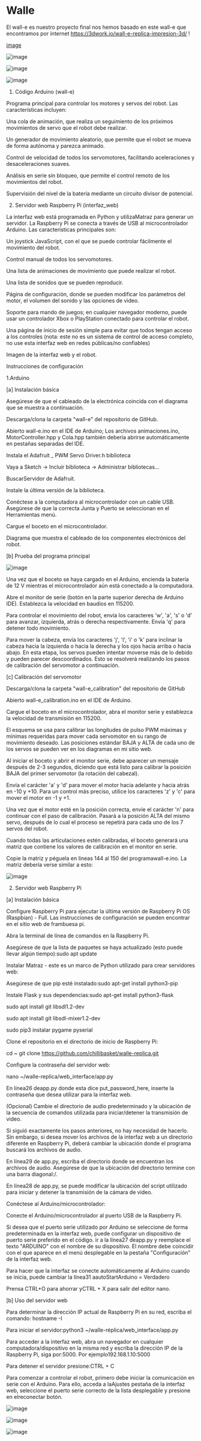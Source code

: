 # Walle
El wall-e es nuestro proyecto final nos hemos basado en este wall-e que encontramos por internet https://3dwork.io/wall-e-replica-impresion-3d/
!

[image](https://user-images.githubusercontent.com/124558681/219344904-b29a2cb5-0929-498d-a3b3-13a339d1f519.png)

![image](https://user-images.githubusercontent.com/124558681/219345127-665d8ab7-9a26-4f61-9961-66b2fd04af53.png)

![image](https://user-images.githubusercontent.com/124558681/219345233-ce226052-e31f-40c0-b928-545467cb2395.png)

![image](https://user-images.githubusercontent.com/124558681/219345407-40a3ea62-2361-4a4c-a030-557085c171d3.png)


1. Código Arduino (wall-e)

Programa principal para controlar los motores y servos del robot. Las características incluyen:

Una cola de animación, que realiza un seguimiento de los próximos movimientos de servo que el robot debe realizar.

Un generador de movimiento aleatorio, que permite que el robot se mueva de forma autónoma y parezca animado.

Control de velocidad de todos los servomotores, facilitando aceleraciones y desaceleraciones suaves.

Análisis en serie sin bloqueo, que permite el control remoto de los movimientos del robot.

Supervisión del nivel de la batería mediante un circuito divisor de potencial.


2. Servidor web Raspberry Pi (interfaz_web)

La interfaz web está programada en Python y utilizaMatraz para generar un servidor. La Raspberry Pi se conecta a través de USB al microcontrolador Arduino. Las características principales son:

Un joystick JavaScript, con el que se puede controlar fácilmente el movimiento del robot.

Control manual de todos los servomotores.

Una lista de animaciones de movimiento que puede realizar el robot.

Una lista de sonidos que se pueden reproducir.

Página de configuración, donde se pueden modificar los parámetros del motor, el volumen del sonido y las opciones de video.

Soporte para mando de juegos; en cualquier navegador moderno, puede usar un controlador Xbox o PlayStation conectado para controlar el robot.

Una página de inicio de sesión simple para evitar que todos tengan acceso a los controles (nota: este no es un sistema de control de acceso completo, no use esta interfaz web en redes públicas/no confiables)
 
 Imagen de la interfaz web y el robot. 
 
Instrucciones de configuración

1.Arduino

[a] Instalación básica

Asegúrese de que el cableado de la electrónica coincida con el diagrama que se muestra a continuación.

Descarga/clona la carpeta "wall-e" del repositorio de GitHub.

Abierto wall-e.ino en el IDE de Arduino; Los archivos animaciones.ino, MotorController.hpp y Cola.hpp también debería abrirse automáticamente en pestañas separadas del IDE.

Instala el Adafruit _ PWM Servo Driver.h biblioteca

Vaya a Sketch -> Incluir biblioteca -> Administrar bibliotecas...

BuscarServidor de Adafruit.

Instale la última versión de la biblioteca.

Conéctese a la computadora al microcontrolador con un cable USB. Asegúrese de que la correcta Junta y Puerto se seleccionan en el Herramientas menú.

Cargue el boceto en el microcontrolador.

Diagrama que muestra el cableado de los componentes electrónicos del robot.

[b] Prueba del programa principal

![image](https://user-images.githubusercontent.com/124558681/219345832-1cede5c3-23d4-419e-b573-4160666d22b8.png)

Una vez que el boceto se haya cargado en el Arduino, encienda la batería de 12 V mientras el microcontrolador aún está conectado a la computadora.

Abre el monitor de serie (botón en la parte superior derecha de Arduino IDE). Establezca la velocidad en baudios en 115200.

Para controlar el movimiento del robot, envía los caracteres 'w', 'a', 's' o 'd' para avanzar, izquierda, atrás o derecha respectivamente. Envía 'q' para detener todo movimiento.

Para mover la cabeza, envía los caracteres 'j', 'l', 'i' o 'k' para inclinar la cabeza hacia la izquierda o hacia la derecha y los ojos hacia arriba o hacia abajo. En esta etapa, los servos pueden intentar moverse más de lo debido y pueden parecer descoordinados. Esto se resolverá realizando los pasos de calibración del servomotor a continuación.

[c] Calibración del servomotor

Descarga/clona la carpeta "wall-e_calibration" del repositorio de GitHub

Abierto wall-e_calibration.ino en el IDE de Arduino.

Cargue el boceto en el microcontrolador, abra el monitor serie y establezca la velocidad de transmisión en 115200.

El esquema se usa para calibrar las longitudes de pulso PWM máximas y mínimas requeridas para mover cada servomotor en su rango de movimiento deseado. Las posiciones estándar BAJA y ALTA de cada uno de los servos se pueden ver en los diagramas en mi sitio web.

Al iniciar el boceto y abrir el monitor serie, debe aparecer un mensaje después de 2-3 segundos, diciendo que está listo para calibrar la posición BAJA del primer servomotor (la rotación del cabezal).

Envía el carácter 'a' y 'd' para mover el motor hacia adelante y hacia atrás en -10 y +10. Para un control más preciso, utilice los caracteres 'z' y 'c' para mover el motor en -1 y +1.

Una vez que el motor esté en la posición correcta, envíe el carácter 'n' para continuar con el paso de calibración. Pasará a la posición ALTA del mismo servo, después de lo cual el proceso se repetirá para cada uno de los 7 servos del robot.

Cuando todas las articulaciones estén calibradas, el boceto generará una matriz que contiene los valores de calibración en el monitor en serie.

Copie la matriz y péguela en lineas 144 al 150 del programawall-e.ino. La matriz debería verse similar a esto:

![image](https://user-images.githubusercontent.com/124558681/219345675-00d50894-3fb8-43b6-ab68-519fc2384b34.png)

2. Servidor web Raspberry Pi

[a] Instalación básica

Configure Raspberry Pi para ejecutar la última versión de Raspberry Pi OS (Raspbian) - Full. Las instrucciones de configuración se pueden encontrar en el sitio web de frambuesa pi.

Abra la terminal de línea de comandos en la Raspberry Pi.

Asegúrese de que la lista de paquetes se haya actualizado (esto puede llevar algún tiempo):sudo apt update

Instalar Matraz - este es un marco de Python utilizado para crear servidores web:

Asegúrese de que pip esté instalado:sudo apt-get install python3-pip

Instale Flask y sus dependencias:sudo apt-get install python3-flask

sudo apt install git libsdl1.2-dev

sudo apt install git libsdl-mixer1.2-dev

sudo pip3 instalar pygame pyserial

Clone el repositorio en el directorio de inicio de Raspberry Pi:

cd ~
git clone https://github.com/chillibasket/walle-replica.git

Configure la contraseña del servidor web:

nano ~/walle-replica/web_interface/app.py

En línea26 deapp.py donde esta dice put_password_here, inserte la contraseña que desea utilizar para la interfaz web.

(Opcional) Cambie el directorio de audio predeterminado y la ubicación de la secuencia de comandos utilizada para iniciar/detener la transmisión de video.

Si siguió exactamente los pasos anteriores, no hay necesidad de hacerlo. Sin embargo, si desea mover los archivos de la interfaz web a un directorio diferente en Raspberry Pi, deberá cambiar la ubicación donde el programa buscará los archivos de audio.

En línea29 de app.py, escriba el directorio donde se encuentran los archivos de audio. Asegúrese de que la ubicación del directorio termine con una barra diagonal:/.

En línea28 de app.py, se puede modificar la ubicación del script utilizado para iniciar y detener la transmisión de la cámara de video.

Conéctese al Arduino/microcontrolador:

Conecte el Arduino/microcontrolador al puerto USB de la Raspberry Pi.

Si desea que el puerto serie utilizado por Arduino se seleccione de forma predeterminada en la interfaz web, puede configurar un dispositivo de puerto serie preferido en el código. ir a la línea27 deapp.py y reemplace el texto "ARDUINO" con el nombre de su dispositivo. El nombre debe coincidir con el que aparece en el menú desplegable en la pestaña "Configuración" de la interfaz web.

Para hacer que la interfaz se conecte automáticamente al Arduino cuando se inicia, puede cambiar la línea31 aautoStartArduino = Verdadero

Prensa CTRL+O para ahorrar yCTRL + X para salir del editor nano.

[b] Uso del servidor web

Para determinar la dirección IP actual de Raspberry Pi en su red, escriba el comando: hostname -I

Para iniciar el servidor:python3 ~/walle-réplica/web_interface/app.py

Para acceder a la interfaz web, abra un navegador en cualquier computadora/dispositivo en la misma red y escriba la dirección IP de la Raspberry Pi, siga por:5000. Por ejemplo192.168.1.10:5000

Para detener el servidor presione:CTRL + C

Para comenzar a controlar el robot, primero debe iniciar la comunicación en serie con el Arduino. Para ello, acceda a laAjustes pestaña de la interfaz web, seleccione el puerto serie correcto de la lista desplegable y presione en elreconectar botón.

![image](https://user-images.githubusercontent.com/124558681/219349240-45c988bf-031b-4cdc-a12d-8d9cf39b97a3.png)

![image](https://user-images.githubusercontent.com/124558681/219346511-f95e8fbe-eb8b-4622-ab1d-397a0f2a055b.png)

![image](https://user-images.githubusercontent.com/124558681/219349122-5fb46807-cc09-47a3-9981-7172d94dde34.png)
